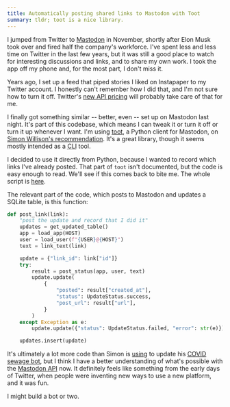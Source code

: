 ```yaml
---
title: Automatically posting shared links to Mastodon with Toot
summary: tldr; toot is a nice library.
---
```


I jumped from Twitter to [Mastodon](https://journa.host/@chrisamico) in November, shortly after Elon Musk took over and fired half the company's workforce. I've spent less and less time on Twitter in the last few years, but it was still a good place to watch for interesting discussions and links, and to share my own work. I took the app off my phone and, for the most part, I don't miss it.

Years ago, I set up a feed that piped stories I liked on Instapaper to my Twitter account. I honestly can't remember how I did that, and I'm not sure how to turn it off. Twitter's [new API pricing](https://techcrunch.com/2023/02/08/twitter-says-the-basic-tier-of-its-api-will-cost-100-per-month/) will probably take care of that for me.

I finally got something similar -- better, even -- set up on Mastodon last night. It's part of this codebase, which means I can tweak it or turn it off or turn it up whenever I want. I'm using [toot](https://github.com/ihabunek/toot/), a Python client for Mastodon, on [Simon Willison's recommendation](https://til.simonwillison.net/mastodon/mastodon-bots-github-actions). It's a great library, though it seems mostly intended as a <abbr title="command-line interface">CLI</abbr> tool.

I decided to use it directly from Python, because I wanted to record which links I've already posted. That part of `toot` isn't documented, but the code is easy enough to read. We'll see if this comes back to bite me. The whole script is [here](https://github.com/eyeseast/chrisamico.com/blob/main/links/mastodon.py).

The relevant part of the code, which posts to Mastodon and updates a SQLite table, is this function:

```python
def post_link(link):
    "post the update and record that I did it"
    updates = get_updated_table()
    app = load_app(HOST)
    user = load_user(f"{USER}@{HOST}")
    text = link_text(link)

    update = {"link_id": link["id"]}
    try:
        result = post_status(app, user, text)
        update.update(
            {
                "posted": result["created_at"],
                "status": UpdateStatus.success,
                "post_url": result["url"],
            }
        )
    except Exception as e:
        update.update({"status": UpdateStatus.failed, "error": str(e)})

    updates.insert(update)
```

It's ultimately a lot more code than Simon is [using](https://github.com/simonw/covidsewage-bot/blob/main/.github/workflows/toot.yml) to update his [COVID sewage bot](https://fedi.simonwillison.net/@covidsewage), but I think I have a better understanding of what's possible with the [Mastodon API](https://docs.joinmastodon.org/api/) now. It definitely feels like something from the early days of Twitter, when people were inventing new ways to use a new platform, and it was fun.

I might build a bot or two.
